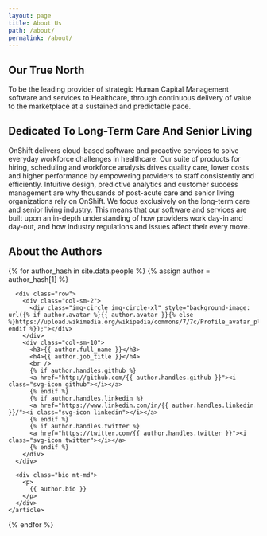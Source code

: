 ```yaml
---
layout: page
title: About Us
path: /about/
permalink: /about/
---
```


## Our True North

To be the leading provider of strategic Human Capital Management software and services to Healthcare, through continuous delivery of value to the marketplace at a sustained and predictable pace.

## Dedicated To Long-Term Care And Senior Living
OnShift delivers cloud-based software and proactive services to solve everyday workforce challenges in healthcare. Our suite of products for hiring, scheduling and workforce analysis drives quality care, lower costs and higher performance by empowering providers to staff consistently and efficiently. Intuitive design, predictive analytics and customer success management are why thousands of post-acute care and senior living organizations rely on OnShift. We focus exclusively on the long-term care and senior living industry. This means that our software and services are built upon an in-depth understanding of how providers work day-in and day-out, and how industry regulations and issues affect their every move.

## About the Authors

<div class="authors">
  {% for author_hash in site.data.people %}
  {% assign author = author_hash[1] %}
    <article class="author well mt-sm" id="author-{{ author_hash[0] }}">

      <div class="row">
        <div class="col-sm-2">
          <div class="img-circle img-circle-xl" style="background-image: url({% if author.avatar %}{{ author.avatar }}{% else %}https://upload.wikimedia.org/wikipedia/commons/7/7c/Profile_avatar_placeholder_large.png{% endif %});"></div>
        </div>
        <div class="col-sm-10">
          <h3>{{ author.full_name }}</h3>
          <h4>{{ author.job_title }}</h4>
          <br />
          {% if author.handles.github %}
          <a href="http://github.com/{{ author.handles.github }}"><i class="svg-icon github"></i></a>
          {% endif %}
          {% if author.handles.linkedin %}
          <a href="https://www.linkedin.com/in/{{ author.handles.linkedin }}/"><i class="svg-icon linkedin"></i></a>
          {% endif %}
          {% if author.handles.twitter %}
          <a href="https://twitter.com/{{ author.handles.twitter }}"><i class="svg-icon twitter"></i></a>
          {% endif %}
        </div>
      </div>

      <div class="bio mt-md">
        <p>
          {{ author.bio }}
        </p>
      </div>
    </article>
  {% endfor %}
</div>
